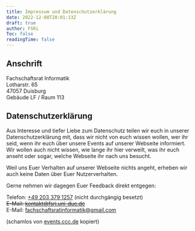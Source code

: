 ```yaml
---
title: Impressum und Datenschutzerklärung
date: 2022-12-08T20:01:13Z
draft: true
author: FSRi
Toc: false
readingTime: false
---
```


## Anschrift

Fachschaftsrat Informatik  
Lotharstr. 65  
47057 Duisburg  
Gebäude LF / Raum 113

## Datenschutzerklärung

Aus Interesse und tiefer Liebe zum Datenschutz teilen wir euch in unserer Datenschutzerklärung mit, dass wir nicht von
euch wissen wollen, wer ihr seid, wenn ihr euch über unsere Events auf unserer Webseite informiert. Wir wollen auch
nicht wissen, wie lange ihr hier verweilt, was ihr euch anseht oder sogar, welche Webseite ihr nach uns besucht.

Weil uns Euer Verhalten auf unserer Webseite nichts angeht, erheben wir auch keine Daten über Euer Nutzerverhalten.

Gerne nehmen wir dagegen Euer Feedback direkt entgegen:

Telefon: [+49 203 379 1257](tel:+49-203-379-1257) (nicht durchgängig besetzt)  
~~E-Mail: [kontakt@fsri.uni-due.de](mailto:kontakt@fsri.uni-due.de)~~  
E-Mail: [fachschaftsratinformatik@gmail.com](mailto:fachschaftsratinformatik@gmail.com)

(schamlos von [events.ccc.de](https://web.archive.org/web/20210622172754/https://events.ccc.de/impressum/) kopiert)
